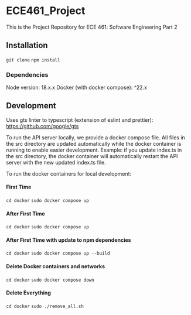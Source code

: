 # ECE461_Project
This is the Project Repository for ECE 461: Software Engineering Part 2

## Installation

`git clone`
`npm install`

### Dependencies

Node version: 18.x.x
Docker (with docker compose): ^22.x


## Development

Uses gts linter to typescript (extension of eslint and prettier): https://github.com/google/gts

To run the API server locally, we provide a docker compose file.
All files in the src directory are updated automatically while the docker container is running to
enable easier development. Example: if you update index.ts in the src directory, the docker container will
automatically restart the API server with the new updated index.ts file.

To run the docker containers for local development:
#### First Time
`cd docker`
`sudo docker compose up`

#### After First Time
`cd docker`
`sudo docker compose up`

#### After First Time with update to npm dependencies
`cd docker`
`sudo docker compose up --build`

#### Delete Docker containers and networks
`cd docker`
`sudo docker compose down`

#### Delete Everything
`cd docker`
`sudo ./remove_all.sh`
